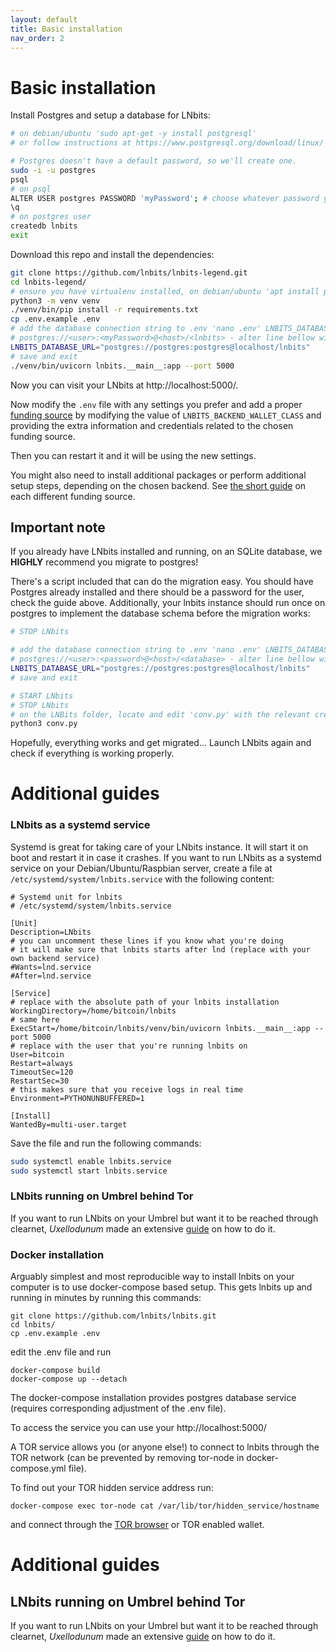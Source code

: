 ```yaml
---
layout: default
title: Basic installation
nav_order: 2
---
```


# Basic installation
Install Postgres and setup a database for LNbits:

```sh
# on debian/ubuntu 'sudo apt-get -y install postgresql'
# or follow instructions at https://www.postgresql.org/download/linux/

# Postgres doesn't have a default password, so we'll create one.
sudo -i -u postgres
psql
# on psql
ALTER USER postgres PASSWORD 'myPassword'; # choose whatever password you want
\q
# on postgres user
createdb lnbits
exit
```

Download this repo and install the dependencies:

```sh
git clone https://github.com/lnbits/lnbits-legend.git
cd lnbits-legend/
# ensure you have virtualenv installed, on debian/ubuntu 'apt install python3-venv' should work
python3 -m venv venv
./venv/bin/pip install -r requirements.txt
cp .env.example .env
# add the database connection string to .env 'nano .env' LNBITS_DATABASE_URL=
# postgres://<user>:<myPassword>@<host>/<lnbits> - alter line bellow with your user, password and db name
LNBITS_DATABASE_URL="postgres://postgres:postgres@localhost/lnbits"
# save and exit
./venv/bin/uvicorn lnbits.__main__:app --port 5000
```

Now you can visit your LNbits at http://localhost:5000/. 

Now modify the `.env` file with any settings you prefer and add a proper [funding source](./wallets.md) by modifying the value of `LNBITS_BACKEND_WALLET_CLASS` and providing the extra information and credentials related to the chosen funding source.

Then you can restart it and it will be using the new settings.

You might also need to install additional packages or perform additional setup steps, depending on the chosen backend. See [the short guide](./wallets.md) on each different funding source.

## Important note
If you already have LNbits installed and running, on an SQLite database, we **HIGHLY** recommend you migrate to postgres!

There's a script included that can do the migration easy. You should have Postgres already installed and there should be a password for the user, check the guide above. Additionally, your lnbits instance should run once on postgres to implement the database schema before the migration works:

```sh
# STOP LNbits

# add the database connection string to .env 'nano .env' LNBITS_DATABASE_URL=
# postgres://<user>:<password>@<host>/<database> - alter line bellow with your user, password and db name
LNBITS_DATABASE_URL="postgres://postgres:postgres@localhost/lnbits"
# save and exit

# START LNbits
# STOP LNbits
# on the LNBits folder, locate and edit 'conv.py' with the relevant credentials
python3 conv.py
```

Hopefully, everything works and get migrated... Launch LNbits again and check if everything is working properly.



# Additional guides

### LNbits as a systemd service

Systemd is great for taking care of your LNbits instance. It will start it on boot and restart it in case it crashes. If you want to run LNbits as a systemd service on your Debian/Ubuntu/Raspbian server, create a file at `/etc/systemd/system/lnbits.service` with the following content:

```
# Systemd unit for lnbits
# /etc/systemd/system/lnbits.service

[Unit]
Description=LNbits
# you can uncomment these lines if you know what you're doing
# it will make sure that lnbits starts after lnd (replace with your own backend service)
#Wants=lnd.service 
#After=lnd.service 

[Service]
# replace with the absolute path of your lnbits installation
WorkingDirectory=/home/bitcoin/lnbits 
# same here
ExecStart=/home/bitcoin/lnbits/venv/bin/uvicorn lnbits.__main__:app --port 5000 
# replace with the user that you're running lnbits on
User=bitcoin 
Restart=always
TimeoutSec=120
RestartSec=30
# this makes sure that you receive logs in real time
Environment=PYTHONUNBUFFERED=1 

[Install]
WantedBy=multi-user.target
```

Save the file and run the following commands:

```sh
sudo systemctl enable lnbits.service
sudo systemctl start lnbits.service
```

### LNbits running on Umbrel behind Tor

If you want to run LNbits on your Umbrel but want it to be reached through clearnet, _Uxellodunum_ made an extensive [guide](https://community.getumbrel.com/t/guide-lnbits-without-tor/604) on how to do it.

### Docker installation

Arguably simplest and most reproducible way to install lnbits on your computer is to use docker-compose based setup. This gets lnbits up and running in minutes by running this commands:

```
git clone https://github.com/lnbits/lnbits.git
cd lnbits/
cp .env.example .env
```
edit the .env file and run
```
docker-compose build
docker-compose up --detach
```

The docker-compose installation provides postgres database service (requires corresponding adjustment of the .env file). 

To access the service you can use your http://localhost:5000/


A TOR service allows you (or anyone else!) to connect to lnbits through the TOR network (can be prevented by removing tor-node in docker-compose.yml file). 

To find out your TOR hidden service address run:

```
docker-compose exec tor-node cat /var/lib/tor/hidden_service/hostname
```
and connect through the [TOR browser](https://www.torproject.org/download/) or TOR enabled wallet.


# Additional guides

## LNbits running on Umbrel behind Tor

If you want to run LNbits on your Umbrel but want it to be reached through clearnet, _Uxellodunum_ made an extensive [guide](https://community.getumbrel.com/t/guide-lnbits-without-tor/604) on how to do it.
